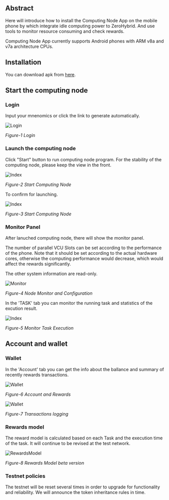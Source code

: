 ## Abstract

Here will introduce how to install the Computing Node App on the mobile phone by which integrate idle computing power to ZeroHybrid. And use tools to monitor resource consuming and check rewards.

Computing Node App currently supports Android phones with ARM v8a and v7a architecture CPUs.

## Installation

You can download apk from [here](https://github.com/ZeroHybrid-Network/MobileNodeApp/blob/main/docs/packages/zh-app-preview_068_sol_sign.apk "Download APK of computing node").

## Start the computing node

### Login
Input your mnenomics or click the link to generate automatically.

![Login](https://github.com/ZeroHybrid-Network/MobileNodeApp/blob/main/docs/imgs/login.png?raw=true)

  *Figure-1 Login*

### Launch the computing node

Click "Start" button to run computing node program. For the stability of the computing node, please keep the view in the front.

![Index](https://github.com/ZeroHybrid-Network/MobileNodeApp/blob/main/docs/imgs/index.png?raw=true)

   *Figure-2 Start Computing Node*

To confirm for launching.

![Index](https://github.com/ZeroHybrid-Network/MobileNodeApp/blob/main/docs/imgs/startnode.png?raw=true)

  *Figure-3 Start Computing Node*

### Monitor Panel

After lanuched computing node, there will show the monitor panel.

The number of parallel VCU Slots can be set according to the performance of the phone. Note that it should be set according to the actual hardware cores, otherwise the computing performance would decrease, which would affect the rewards significantly.

The other system information are read-only.

![Monitor](https://github.com/ZeroHybrid-Network/MobileNodeApp/blob/main/docs/imgs/nodeconfig.png?raw=true)

  *Figure-4 Node Monitor and Configuration*

In the 'TASK' tab you can monitor the running task and statistics of the excution result.

![Index](https://github.com/ZeroHybrid-Network/MobileNodeApp/blob/main/docs/imgs/noderunning.png?raw=true)

  *Figure-5 Monitor Task Execution*

## Account and wallet

### Wallet
In the 'Account' tab you can get the info about the ballance and summary of recently rewards transactions.

![Wallet](https://github.com/ZeroHybrid-Network/MobileNodeApp/blob/main/docs/imgs/wallet.png?raw=true)

*Figure-6 Account and Rewards*

![Wallet](https://github.com/ZeroHybrid-Network/MobileNodeApp/blob/main/docs/imgs/transactions.png?raw=true)

*Figure-7 Transactions logging*

### Rewards model

The reward model is calculated based on each Task and the execution time of the task. It will continue to be revised at the test network.

![RewardsModel](https://github.com/ZeroHybrid-Network/MobileNodeApp/blob/main/docs/imgs/RewardsModelBeta.png?raw=true)

*Figure-8 Rewards Model beta version*


### Testnet policies

The testnet will be reset several times in order to upgrade for functionality and reliability. We will announce the token inheritance rules in time.


